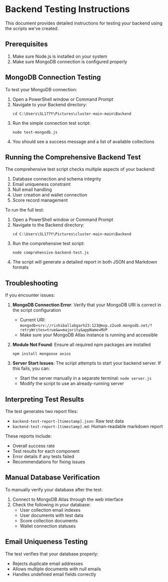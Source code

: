 # Backend Testing Instructions

This document provides detailed instructions for testing your backend using the scripts we've created.

## Prerequisites

1. Make sure Node.js is installed on your system
2. Make sure MongoDB connection is configured properly

## MongoDB Connection Testing

To test your MongoDB connection:

1. Open a PowerShell window or Command Prompt
2. Navigate to your Backend directory:
   ```
   cd C:\Users\SL177Y\Pictures\cluster-main-main\Backend
   ```
3. Run the simple connection test script:
   ```
   node test-mongodb.js
   ```
4. You should see a success message and a list of available collections

## Running the Comprehensive Backend Test

The comprehensive test script checks multiple aspects of your backend:

1. Database connection and schema integrity
2. Email uniqueness constraint
3. Null email handling
4. User creation and wallet connection
5. Score record management

To run the full test:

1. Open a PowerShell window or Command Prompt
2. Navigate to the Backend directory:
   ```
   cd C:\Users\SL177Y\Pictures\cluster-main-main\Backend
   ```
3. Run the comprehensive test script:
   ```
   node comprehensive-backend-test.js
   ```
4. The script will generate a detailed report in both JSON and Markdown formats

## Troubleshooting

If you encounter issues:

1. **MongoDB Connection Error**: Verify that your MongoDB URI is correct in the script configuration
   - Current URI: `mongodb+srv://rishiballabgarh23:123@mvp.z2uo0.mongodb.net/?retryWrites=true&w=majority&appName=MVP`
   - Make sure your MongoDB Atlas instance is running and accessible

2. **Module Not Found**: Ensure all required npm packages are installed
   ```
   npm install mongoose axios
   ```

3. **Server Start Issues**: The script attempts to start your backend server. If this fails, you can:
   - Start the server manually in a separate terminal: `node server.js`
   - Modify the script to use an already-running server

## Interpreting Test Results

The test generates two report files:
- `backend-test-report-[timestamp].json`: Raw test data
- `backend-test-report-[timestamp].md`: Human-readable markdown report

These reports include:
- Overall success rate
- Test results for each component
- Error details if any tests failed
- Recommendations for fixing issues

## Manual Database Verification

To manually verify your database after the test:

1. Connect to MongoDB Atlas through the web interface
2. Check the following in your database:
   - User collection email indexes
   - User documents with test data
   - Score collection documents
   - Wallet connection statuses

## Email Uniqueness Testing

The test verifies that your database properly:
- Rejects duplicate email addresses
- Allows multiple documents with null emails
- Handles undefined email fields correctly 